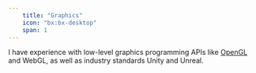 ```yaml
---
    title: "Graphics"
    icon: "bx:bx-desktop"
    span: 1
---
```


I have experience with low-level graphics programming APIs like [OpenGL](/work/gltf-viewer) and WebGL, as well as industry standards Unity and Unreal.